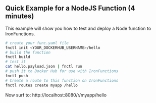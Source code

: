 ## Quick Example for a NodeJS Function (4 minutes)

This example will show you how to test and deploy a Node function to IronFunctions.

```sh
# create your func.yaml file
fnctl init <YOUR_DOCKERHUB_USERNAME>/hello
# build the function
fnctl build
# test it
cat hello.payload.json | fnctl run
# push it to Docker Hub for use with IronFunctions
fnctl push
# Create a route to this function on IronFunctions
fnctl routes create myapp /hello
```

Now surf to: http://localhost:8080/r/myapp/hello
